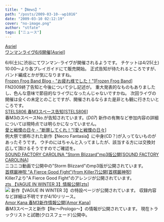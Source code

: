 ```yaml
---
title: "【News】"
path: "/posts/2009-03-10--wp1016"
date: "2009-03-10 02:12:19"
cover: "no-image.png"
author: "stfate"
tags: ["ニュース"]
---
```


<style type="text/css">
<!--
p {white-space: pre-wrap};
-->
</style>

<a class="topics" href="http://www.diskgarage.com/play/00057820.html" target="_blank">Asriel ワンマンライヴ6/6開催</a><span class="junre">[<a href="http://www.asriel.jp/m/" target="_blank">Asriel</a>]</span>
<div class="news">6/6(土)に渋谷にてワンマン･ライヴが開催されるようです。
チケットは4/25(土) 10:00～より各プレイガイドにて販売開始。
正式告知が待たれるところですが、バンド編成とかが気になりますね。</div>
<a class="topics" href="http://live.crowsclaw.info/2009/03/10/1625_698.php" target="_blank">Frozen Frog Band Blog - "お疲れ様でした！"</a><span class="junre">[<a href="http://live.crowsclaw.info/" target="_blank">Frozen Frog Band</a>]</span>
<div class="news">FN2009終了告知と今後について少し記述が。
重大発表的なものもありましたし、色んな意味で節目的なライヴになったんじゃないですかね。
次回ライヴの開催は全くの未定とのことですが、開催されるならまた是非とも観に行きたいところです。</div>
<a class="topics" href="http://www.stels806.com/" target="_blank">STELS806 春M3スペース告知</a><span class="junre">[<a href="http://www.stels806.com/" target="_blank">STELS806</a>]</span>
<div class="news">春M3のスペースNo.が告知されています。(<em>D07</em>)
新作の有無など参加内容の詳細については現時点では明らかになっていません。</div>
<a class="topics" href="http://cobhc.blog40.fc2.com/" target="_blank">愛と戦慄の日々 - "断罪してくれ！"</a><span class="junre">[<a href="http://cobhc.blog40.fc2.com/" target="_blank">愛と戦慄の日々</a>]</span>
<div class="news">例大祭で頒布された新作【Necro Fantasia】に中身(CD？)が入ってないものがあったそうです。
ウチのにはちゃんと入ってましたが、該当する方には交換対応して頂けるそうですのでご確認を。</div>
<a class="topics" href="http://carolina.web.infoseek.co.jp/" target="_blank">SOUND FACTORY CAROLINA "Storm Blizzard"mp3版公開</a><span class="junre">[<a href="http://carolina.web.infoseek.co.jp/" target="_blank">SOUND FACTORY CAROLINA</a>]</span>
<div class="news">ニコニコ動画で公開中の"Storm Blizzard"のmp3版が公開されています。</div>
<a class="topics" href="http://www.human-bbq.com/" target="_blank">首楞厳神呪 "A Fierce Good Fight"(from Killer7)公開</a><span class="junre">[<a href="http://www.human-bbq.com/" target="_blank">首楞厳神呪</a>]</span>
<div class="news">Killer7より"A Fierce Good Fight"のアレンジが公開されています。</div>
<a class="topics" href="http://www.codeztslabel.com/" target="_blank">zts 【VAGUE IN WINTER 3】情報公開</a><span class="junre">[<a href="http://www.codeztslabel.com/" target="_blank">zts</a>]</span>
<div class="news"><a href="http://www.codeztslabel.com/017/017.html " target="_blank"><img src="http://www.codeztslabel.com/017/img/vw3_ban.jpg"></a>
新作【VAGUE IN WINTER 3】の特設ページが公開されています。
収録内容など詳細は不明ですが4/10リリース。</div>
<a class="topics" href="http://amorkana.jp/" target="_blank">Amor Kana 春M3新作情報公開</a><span class="junre">[<a href="http://amorkana.jp/" target="_blank">Amor Kana</a>]</span>
<div class="news">春M3スペースと新作【Re:～Prologo～】の情報が公開されています。
現在トラックリストと試聴(クロスフェード)公開中。</div>
